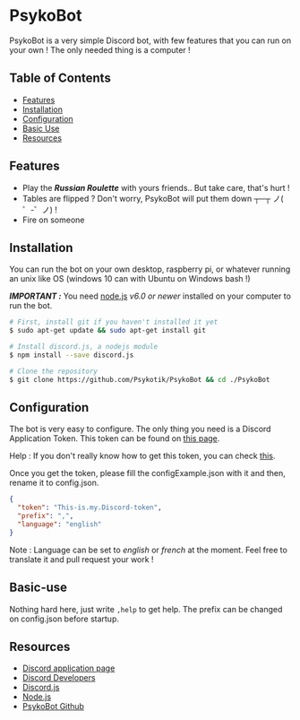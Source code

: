 # PsykoBot
PsykoBot is a very simple Discord bot, with few features that you can run on your own ! The only needed thing is a computer !

## Table of Contents
- [Features](#features)
- [Installation](#installation)
- [Configuration](#configuration)
- [Basic Use](#basic-use)
- [Resources](#resources)

## Features
- Play the _**Russian Roulette**_ with yours friends.. But take care, that's hurt !
- Tables are flipped ? Don't worry, PsykoBot will put them down ┬─┬﻿ ノ( ゜-゜ノ) !
- Fire on someone
## Installation

You can run the bot on your own desktop, raspberry pi, or whatever running an unix like OS (windows 10 can with Ubuntu on Windows bash !)

**_IMPORTANT :_** You need [node.js](https://nodejs.org/en/) _v6.0 or newer_ installed on your computer to run the bot.

```bash
# First, install git if you haven't installed it yet
$ sudo apt-get update && sudo apt-get install git

# Install discord.js, a nodejs module
$ npm install --save discord.js

# Clone the repository
$ git clone https://github.com/Psykotik/PsykoBot && cd ./PsykoBot
```

## Configuration

The bot is very easy to configure. The only thing you need is a Discord Application Token. This token can be found on [this page](https://discordapp.com/developers/applications/me).

Help : If you don't really know how to get this token, you can check [this](https://github.com/reactiflux/discord-irc/wiki/Creating-a-discord-bot-&-getting-a-token).

Once you get the token, please fill the configExample.json with it and then, rename it to config.json.

```json
{
  "token": "This-is.my.Discord-token",
  "prefix": ",",
  "language": "english"
}
```
Note : Language can be set to _english_ or _french_ at the moment. Feel free to translate it and pull request your work !

## Basic-use

Nothing hard here, just write ```,help``` to get help. The prefix can be changed on config.json before startup.

## Resources
- [Discord application page](https://discordapp.com/developers/applications/me)
- [Discord Developers](https://discordapp.com/developers/docs/intro)
- [Discord.js](https://discord.js.org/#/)
- [Node.js](https://nodejs.org/en/)
- [PsykoBot Github](https://github.com/Psykotik/PsykoBot)
